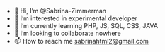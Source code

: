 - 👋 Hi, I’m @Sabrina-Zimmerman
- 👀 I’m interested in experimental developer
- 🌱 I’m currently learning PHP, JS, SQL, CSS, JAVA
- 💞️ I’m looking to collaborate nowhere
- 📫 How to reach me sabrinahtml2@gmail.com

<!---
Sabrina-Zimmerman/Sabrina-Zimmerman is a ✨ special ✨ repository because its `README.md` (this file) appears on your GitHub profile.
You can click the Preview link to take a look at your changes.
--->

